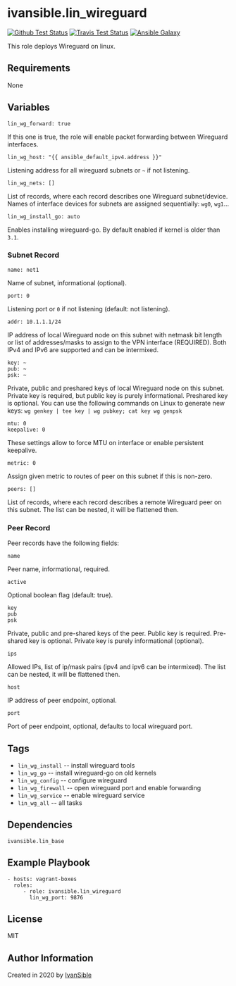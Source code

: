 # ivansible.lin_wireguard

[![Github Test Status](https://github.com/ivansible/lin-wireguard/workflows/Molecule%20test/badge.svg?branch=master)](https://github.com/ivansible/lin-wireguard/actions)
[![Travis Test Status](https://travis-ci.org/ivansible/lin-wireguard.svg?branch=master)](https://travis-ci.org/ivansible/lin-wireguard)
[![Ansible Galaxy](https://img.shields.io/badge/galaxy-ivansible.lin__wireguard-68a.svg?style=flat)](https://galaxy.ansible.com/ivansible/lin_wireguard/)

This role deploys Wireguard on linux.


## Requirements

None


## Variables

    lin_wg_forward: true
If this one is true, the role will enable packet forwarding
between Wireguard interfaces.

    lin_wg_host: "{{ ansible_default_ipv4.address }}"
Listening address for all wireguard subnets or `~` if not listening.

    lin_wg_nets: []
List of records, where each record describes one Wireguard subnet/device.
Names of interface devices for subnets are assigned sequentially: `wg0`, `wg1`...

    lin_wg_install_go: auto
Enables installing wireguard-go. By default enabled if kernel is older than `3.1`.

### Subnet Record

    name: net1
Name of subnet, informational (optional).

    port: 0
Listening port or `0` if not listening (default: not listening).

    addr: 10.1.1.1/24
IP address of local Wireguard node on this subnet with netmask bit length
or list of addresses/masks to assign to the VPN interface (REQUIRED).
Both IPv4 and IPv6 are supported and can be intermixed.

    key: ~
    pub: ~
    psk: ~
Private, public and preshared keys of local Wireguard node on this subnet.
Private key is required, but public key is purely informational.
Preshared key is optional.
You can use the following commands on Linux to generate new keys:
``wg genkey | tee key | wg pubkey; cat key
wg genpsk``

    mtu: 0
    keepalive: 0
These settings allow to force MTU on interface or enable persistent keepalive.

    metric: 0
Assign given metric to routes of peer on this subnet if this is non-zero.

    peers: []
List of records, where each record describes a remote Wireguard peer
on this subnet. The list can be nested, it will be flattened then.

### Peer Record

Peer records have the following fields:

    name
Peer name, informational, required.

    active
Optional boolean flag (default: true).

    key
    pub
    psk
Private, public and pre-shared keys of the peer.
Public key is required. Pre-shared key is optional.
Private key is purely informational (optional).

    ips
Allowed IPs, list of ip/mask pairs (ipv4 and ipv6 can be intermixed).
The list can be nested, it will be flattened then.

    host
IP address of peer endpoint, optional.

    port
Port of peer endpoint, optional, defaults to local wireguard port.


## Tags

- `lin_wg_install` -- install wireguard tools
- `lin_wg_go` -- install wireguard-go on old kernels
- `lin_wg_config` -- configure wireguard
- `lin_wg_firewall` -- open wireguard port and enable forwarding
- `lin_wg_service` -- enable wireguard service
- `lin_wg_all` -- all tasks


## Dependencies

`ivansible.lin_base`


## Example Playbook

    - hosts: vagrant-boxes
      roles:
         - role: ivansible.lin_wireguard
           lin_wg_port: 9876


## License

MIT


## Author Information

Created in 2020 by [IvanSible](https://github.com/ivansible)
